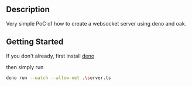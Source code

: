 ## Description

Very simple PoC of how to create a websocket server using deno and oak.

## Getting Started

If you don't already, first install [deno](https://deno.com/manual@v1.34.2/getting_started/installation)

then simply run 
```bash
deno run --watch --allow-net .\server.ts
```

